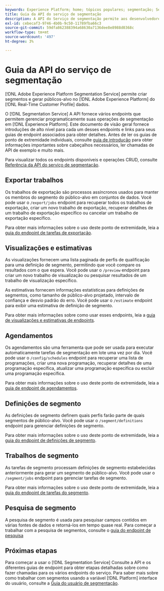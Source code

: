```yaml
---
keywords: Experience Platform; home; tópicos populares; segmentação; Segmentação; Serviço de segmentação; API; api;
title: Guia da API do serviço de segmentação
description: A API do Serviço de segmentação permite aos desenvolvedores gerenciar programaticamente as operações de segmentação no Adobe Experience Platform. Siga este manual para saber como executar operações importantes usando a API.
exl-id: cebecaf3-9746-4b0b-9c50-11789fba66c3
source-git-commit: 59dfa862388394a68630a7136dee8e8988d0368c
workflow-type: tm+mt
source-wordcount: '497'
ht-degree: 3%

---
```


# Guia da API do serviço de segmentação

[!DNL Adobe Experience Platform Segmentation Service] permite criar segmentos e gerar públicos-alvo no [!DNL Adobe Experience Platform] do [!DNL Real-Time Customer Profile] dados.

O [!DNL Segmentation Service] A API fornece vários endpoints que permitem gerenciar programaticamente suas operações de segmentação em [!DNL Experience Platform]. Este documento de visão geral fornece introduções de alto nível para cada um desses endpoints e links para seus guias de endpoint associados para obter detalhes. Antes de ler os guias de ponto de extremidade individuais, consulte [guia de introdução](./getting-started.md) para obter informações importantes sobre cabeçalhos necessários, ler chamadas de API de exemplo e muito mais.

Para visualizar todos os endpoints disponíveis e operações CRUD, consulte [Referência da API do serviço de segmentação](https://www.adobe.io/experience-platform-apis/references/segmentation/).

<!-- ## Audiences

Audiences are a collection of people who share similar behaviors and/or characteristics. These can be generated either by using Platform or from external sources. You can use the `/audiences` endpoint to retrieve all audiences, create a new audience, retrieve details of a specific audience, update a specific audience, or delete a specific audience.

For more information on using this endpoint, please read the [audiences endpoint guide](./audiences.md). -->

## Exportar trabalhos

Os trabalhos de exportação são processos assíncronos usados para manter os membros do segmento do público-alvo em conjuntos de dados. Você pode usar o `/export/jobs` endpoint para recuperar todos os trabalhos de exportação, criar um novo trabalho de exportação, recuperar detalhes de um trabalho de exportação específico ou cancelar um trabalho de exportação específico.

Para obter mais informações sobre o uso deste ponto de extremidade, leia a [guia do endpoint de tarefas de exportação](./export-jobs.md).

## Visualizações e estimativas

As visualizações fornecem uma lista paginada de perfis de qualificação para uma definição de segmento, permitindo que você compare os resultados com o que espera. Você pode usar o `/preview` endpoint para criar um novo trabalho de visualização ou pesquisar resultados de um trabalho de visualização específico.

As estimativas fornecem informações estatísticas para definições de segmentos, como tamanho de público-alvo projetado, intervalo de confiança e desvio padrão do erro. Você pode usar o `/estimate` endpoint para exibir uma estimativa de definição de segmento.

Para obter mais informações sobre como usar esses endpoints, leia a [guia de visualizações e estimativas de endpoints](./previews-and-estimates.md).

## Agendamentos

Os agendamentos são uma ferramenta que pode ser usada para executar automaticamente tarefas de segmentação em lote uma vez por dia. Você pode usar o `/config/schedules` endpoint para recuperar uma lista de programações, criar uma nova programação, recuperar detalhes de uma programação específica, atualizar uma programação específica ou excluir uma programação específica.

Para obter mais informações sobre o uso deste ponto de extremidade, leia a [guia de endpoint de agendamentos](./schedules.md).

## Definições de segmento

As definições de segmento definem quais perfis farão parte de quais segmentos de público-alvo. Você pode usar o `/segment/definitions` endpoint para gerenciar definições de segmento.

Para obter mais informações sobre o uso deste ponto de extremidade, leia a [guia do endpoint de definições de segmento](./segment-definitions.md).

## Trabalhos de segmento

As tarefas de segmento processam definições de segmento estabelecidas anteriormente para gerar um segmento de público-alvo. Você pode usar o `/segment/jobs` endpoint para gerenciar tarefas de segmento.

Para obter mais informações sobre o uso deste ponto de extremidade, leia a [guia do endpoint de tarefas do segmento](./segment-jobs.md).

## Pesquisa de segmento

A pesquisa de segmento é usada para pesquisar campos contidos em várias fontes de dados e retorná-los em tempo quase real. Para começar a trabalhar com a pesquisa de segmentos, consulte o [guia do endpoint de pesquisa](segment-search.md)

## Próximas etapas

Para começar a usar o [!DNL Segmentation Service] Consulte a API e os diferentes guias de endpoint para obter etapas detalhadas sobre como fazer chamadas para os vários endpoints do serviço. Para saber mais sobre como trabalhar com segmentos usando a variável [!DNL Platform] interface do usuário, consulte a [Guia do usuário de segmentação](../ui/overview.md).
